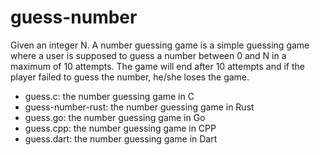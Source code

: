 # guess-number

Given an integer N. A number guessing game is a simple guessing game where a user is supposed to guess a number between 0 and N in a maximum of 10 attempts.
The game will end after 10 attempts and if the player failed to guess the number, he/she loses the game.

- guess.c: the number guessing game in C
- guess-number-rust: the number guessing game in Rust
- guess.go: the number guessing game in Go
- guess.cpp: the number guessing game in CPP
- guess.dart: the number guessing game in Dart
